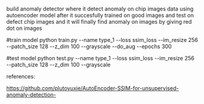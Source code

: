 
build anomaly detector where it detect anomaly on chip images data using autoencoder model after it succesfully trained on good images and test on defect chip images and it will finally find anomaly on images by giving red dot on images


#train model
python train.py --name type_1 --loss ssim_loss --im_resize 256 --patch_size 128 --z_dim 100 --grayscale --do_aug --epochs 300

#test model
python test.py --name type_1 --loss ssim_loss --im_resize 256 --patch_size 128 --z_dim 100 --grayscale





references:

https://github.com/plutoyuxie/AutoEncoder-SSIM-for-unsupervised-anomaly-detection-
